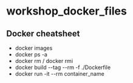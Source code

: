 # workshop_docker_files

## Docker cheatsheet

- docker images
- docker ps -a
- docker rm / docker rmi
- docker build --tag --rm -f ./Dockerfile 
- docker run -it --rm container_name